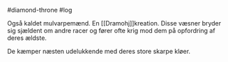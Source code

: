 #diamond-throne #log

Også kaldet mulvarpemænd. En [[Dramohj]]kreation. Disse væsner bryder sig sjældent om andre racer og fører ofte krig mod dem på opfordring af deres ældste.
De kæmper næsten udelukkende med deres store skarpe kløer.
